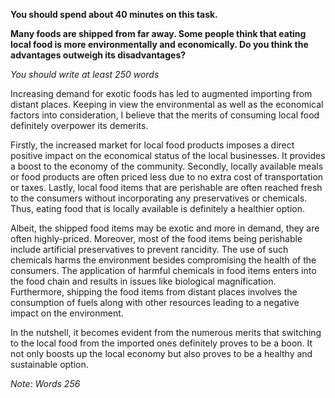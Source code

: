 **You should spend about 40 minutes on this task.**

**Many foods are shipped from far away. Some people think that eating local food is more environmentally and economically.  Do you think the advantages outweigh its disadvantages?**

*You should write at least 250 words*  

Increasing demand for exotic foods has led to augmented importing from distant places. Keeping in view the environmental as well as the economical factors into consideration, I believe that the merits of consuming local food definitely overpower its demerits.

Firstly, the increased market for local food products imposes a direct positive impact on the economical status of the local businesses. It provides a boost to the economy of the community. Secondly, locally available meals or food products are often priced less due to no extra cost of transportation or taxes. Lastly, local food items that are perishable are often reached fresh to the consumers without incorporating any preservatives or chemicals. Thus, eating food that is locally available is definitely a healthier option.

Albeit, the shipped food items may be exotic and more in demand, they are often highly-priced. Moreover, most of the food items being perishable include artificial preservatives to prevent rancidity. The use of such chemicals harms the environment besides compromising the health of the consumers. The application of harmful chemicals in food items enters into the food chain and results in issues like biological magnification. Furthermore, shipping the food items from distant places involves the consumption of fuels along with other resources leading to a negative impact on the environment.

In the nutshell, it becomes evident from the numerous merits that switching to the local food from the imported ones definitely proves to be a boon. It not only boosts up the local economy but also proves to be a healthy and sustainable option.  

*Note: Words 256*
